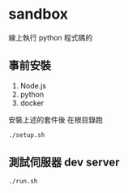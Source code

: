 # sandbox
線上執行 python 程式碼的

## 事前安裝

1. Node.js
2. python
3. docker

安裝上述的套件後
在根目錄跑

```bash
./setup.sh
```

## 測試伺服器 dev server

```bash
./run.sh
```
